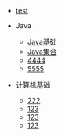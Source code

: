 
* [test](./docs/a-1备战面试.md)

* Java

    * [Java基础](./docs/a-1-Java基础.md)
    * [Java集合](./docs/a-2-Java集合.md)
    * [4444](./docs/b-3Java多线程.md)
    * [5555](./docs/b-4jvm.md)

* 计算机基础

    * [222](./docs/c-1计算机网络.md)
    * [123](./docs/c-2数据结构.md)
    * [123](./docs/c-3算法.md)
    * [123](./docs/c-4操作系统.md)
